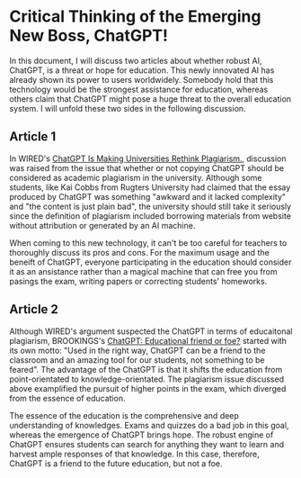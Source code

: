 # Critical Thinking of the Emerging New Boss, ChatGPT!
In this document, I will discuss two articles about whether robust AI, ChatGPT, is a threat or hope for education. This newly innovated AI has already shown its power to users worldwidely. Somebody hold that this technology would be the strongest assistance for education, whereas others claim that ChatGPT might pose a huge threat to the overall education system. I will unfold these two sides in the following discussion.

## Article 1
In WIRED's [ChatGPT Is Making Universities Rethink Plagiarism.](https://www.wired.com/story/chatgpt-college-university-plagiarism/), discussion was raised from the issue that whether or not copying ChatGPT should be considered as academic plagiarism in the university. Although some students, like Kai Cobbs from Rugters University had claimed that the essay produced by ChatGPT was something "awkward and it lacked complexity" and "the content is just plain bad", the university should still take it seriously since the definition of plagiarism included borrowing materials from website without attribution or generated by an AI machine.


When coming to this new technology, it can't be too careful for teachers to thoroughly discuss its pros and cons. For the maximum usage and the beneift of ChatGPT, everyone participating in the education should consider it as an ansistance rather than a magical machine that can free you from pasings the exam, writing papers or correcting students' homeworks.



## Article 2
Although WIRED's argument suspected the ChatGPT in terms of educaitonal plagiarism, BROOKINGS's [ChatGPT: Educational friend or foe?](https://www.brookings.edu/blog/education-plus-development/2023/01/09/chatgpt-educational-friend-or-foe/) started with its own motto: "Used in the right way, ChatGPT can be a friend to the classroom and an amazing tool for our students, not something to be feared". The advantage of the ChatGPT is that it shifts the education from point-orientated to knowledge-orientated. The plagiarism issue discussed above examplified the pursuit of higher points in the exam, which diverged from the essence of education.


The essence of the education is the comprehensive and deep understanding of knowledges. Exams and quizzes do a bad job in this goal, whereas the emergence of ChatGPT brings hope. The robust engine of ChatGPT ensures students can search for anything they want to learn and harvest ample responses of that knowledge. In this case, therefore, ChatGPT is a friend to the future education, but not a foe.
